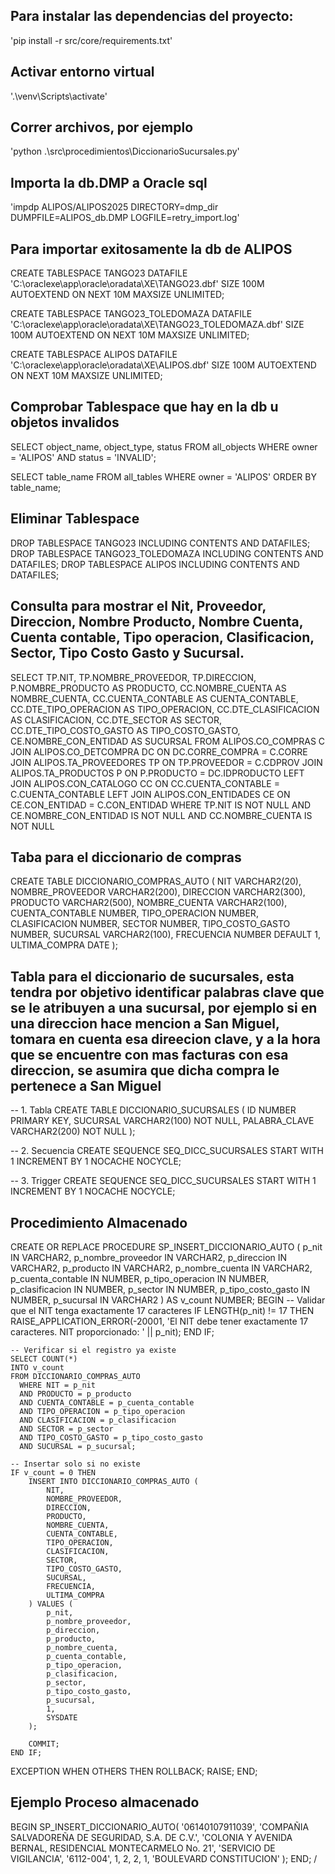 ##  Para instalar las dependencias del proyecto:
'pip install -r src/core/requirements.txt'

## Activar entorno virtual
'.\venv\Scripts\activate'

## Correr archivos, por ejemplo
'python .\src\procedimientos\DiccionarioSucursales.py'

## Importa la db.DMP a Oracle sql
'impdp ALIPOS/ALIPOS2025 DIRECTORY=dmp_dir DUMPFILE=ALIPOS_db.DMP LOGFILE=retry_import.log'

##  Para importar exitosamente la db de ALIPOS
CREATE TABLESPACE TANGO23
DATAFILE 'C:\oraclexe\app\oracle\oradata\XE\TANGO23.dbf' 
SIZE 100M 
AUTOEXTEND ON 
NEXT 10M MAXSIZE UNLIMITED;

CREATE TABLESPACE TANGO23_TOLEDOMAZA
DATAFILE 'C:\oraclexe\app\oracle\oradata\XE\TANGO23_TOLEDOMAZA.dbf'
SIZE 100M AUTOEXTEND ON NEXT 10M MAXSIZE UNLIMITED;

CREATE TABLESPACE ALIPOS
DATAFILE 'C:\oraclexe\app\oracle\oradata\XE\ALIPOS.dbf'
SIZE 100M
AUTOEXTEND ON NEXT 10M MAXSIZE UNLIMITED;

## Comprobar Tablespace que hay en la db u objetos invalidos
SELECT object_name, object_type, status
FROM all_objects
WHERE owner = 'ALIPOS' AND status = 'INVALID';

SELECT table_name
FROM all_tables
WHERE owner = 'ALIPOS'
ORDER BY table_name;

##  Eliminar Tablespace
DROP TABLESPACE TANGO23 INCLUDING CONTENTS AND DATAFILES;
DROP TABLESPACE TANGO23_TOLEDOMAZA INCLUDING CONTENTS AND DATAFILES;
DROP TABLESPACE ALIPOS INCLUDING CONTENTS AND DATAFILES;

## Consulta para mostrar el Nit, Proveedor, Direccion, Nombre Producto, Nombre Cuenta, Cuenta contable, Tipo operacion, Clasificacion, Sector, Tipo Costo Gasto y Sucursal.

SELECT
    TP.NIT,
    TP.NOMBRE_PROVEEDOR,
    TP.DIRECCION,
    P.NOMBRE_PRODUCTO AS PRODUCTO,
    CC.NOMBRE_CUENTA AS NOMBRE_CUENTA,
    CC.CUENTA_CONTABLE AS CUENTA_CONTABLE,
    CC.DTE_TIPO_OPERACION AS TIPO_OPERACION,
    CC.DTE_CLASIFICACION AS CLASIFICACION,
    CC.DTE_SECTOR AS SECTOR,
    CC.DTE_TIPO_COSTO_GASTO AS TIPO_COSTO_GASTO,
    CE.NOMBRE_CON_ENTIDAD AS SUCURSAL
FROM ALIPOS.CO_COMPRAS C
JOIN ALIPOS.CO_DETCOMPRA DC ON DC.CORRE_COMPRA = C.CORRE
JOIN ALIPOS.TA_PROVEEDORES TP ON TP.PROVEEDOR = C.CDPROV
JOIN ALIPOS.TA_PRODUCTOS P ON P.PRODUCTO = DC.IDPRODUCTO
LEFT JOIN ALIPOS.CON_CATALOGO CC ON CC.CUENTA_CONTABLE = C.CUENTA_CONTABLE
LEFT JOIN ALIPOS.CON_ENTIDADES CE ON CE.CON_ENTIDAD = C.CON_ENTIDAD
WHERE TP.NIT IS NOT NULL 
  AND CE.NOMBRE_CON_ENTIDAD IS NOT NULL 
  AND CC.NOMBRE_CUENTA IS NOT NULL 

## Taba para el diccionario de compras
CREATE TABLE DICCIONARIO_COMPRAS_AUTO (
    NIT VARCHAR2(20),
    NOMBRE_PROVEEDOR VARCHAR2(200),
    DIRECCION VARCHAR2(300),
    PRODUCTO VARCHAR2(500),
    NOMBRE_CUENTA VARCHAR2(100),
    CUENTA_CONTABLE NUMBER,
    TIPO_OPERACION NUMBER,
    CLASIFICACION NUMBER,
    SECTOR NUMBER,
    TIPO_COSTO_GASTO NUMBER,
    SUCURSAL VARCHAR2(100),
    FRECUENCIA NUMBER DEFAULT 1,
    ULTIMA_COMPRA DATE
);

## Tabla para el diccionario de sucursales, esta tendra por objetivo identificar palabras clave que se le atribuyen a una sucursal, por ejemplo si en una direccion hace mencion a San Miguel, tomara en cuenta esa direecion clave, y a la hora que se encuentre con mas facturas con esa direccion, se asumira que dicha compra le pertenece a San Miguel
-- 1. Tabla
CREATE TABLE DICCIONARIO_SUCURSALES (
    ID NUMBER PRIMARY KEY,
    SUCURSAL VARCHAR2(100) NOT NULL,
    PALABRA_CLAVE VARCHAR2(200) NOT NULL
);

-- 2. Secuencia
CREATE SEQUENCE SEQ_DICC_SUCURSALES
START WITH 1
INCREMENT BY 1
NOCACHE
NOCYCLE;

-- 3. Trigger
CREATE SEQUENCE SEQ_DICC_SUCURSALES
START WITH 1
INCREMENT BY 1
NOCACHE
NOCYCLE;

## Procedimiento Almacenado
CREATE OR REPLACE PROCEDURE SP_INSERT_DICCIONARIO_AUTO (
    p_nit               IN VARCHAR2,
    p_nombre_proveedor IN VARCHAR2,
    p_direccion        IN VARCHAR2,
    p_producto         IN VARCHAR2,
    p_nombre_cuenta    IN VARCHAR2,
    p_cuenta_contable  IN NUMBER,
    p_tipo_operacion   IN NUMBER,
    p_clasificacion    IN NUMBER,
    p_sector           IN NUMBER,
    p_tipo_costo_gasto IN NUMBER,
    p_sucursal         IN VARCHAR2
) AS
    v_count NUMBER;
BEGIN
    -- Validar que el NIT tenga exactamente 17 caracteres
    IF LENGTH(p_nit) != 17 THEN
        RAISE_APPLICATION_ERROR(-20001, 'El NIT debe tener exactamente 17 caracteres. NIT proporcionado: ' || p_nit);
    END IF;

    -- Verificar si el registro ya existe
    SELECT COUNT(*)
    INTO v_count
    FROM DICCIONARIO_COMPRAS_AUTO
      WHERE NIT = p_nit
      AND PRODUCTO = p_producto
      AND CUENTA_CONTABLE = p_cuenta_contable
      AND TIPO_OPERACION = p_tipo_operacion
      AND CLASIFICACION = p_clasificacion
      AND SECTOR = p_sector
      AND TIPO_COSTO_GASTO = p_tipo_costo_gasto
      AND SUCURSAL = p_sucursal;

    -- Insertar solo si no existe
    IF v_count = 0 THEN
        INSERT INTO DICCIONARIO_COMPRAS_AUTO (
            NIT,
            NOMBRE_PROVEEDOR,
            DIRECCION,
            PRODUCTO,
            NOMBRE_CUENTA,
            CUENTA_CONTABLE,
            TIPO_OPERACION,
            CLASIFICACION,
            SECTOR,
            TIPO_COSTO_GASTO,
            SUCURSAL,
            FRECUENCIA,
            ULTIMA_COMPRA
        ) VALUES (
            p_nit,
            p_nombre_proveedor,
            p_direccion,
            p_producto,
            p_nombre_cuenta,
            p_cuenta_contable,
            p_tipo_operacion,
            p_clasificacion,
            p_sector,
            p_tipo_costo_gasto,
            p_sucursal,
            1,
            SYSDATE
        );

        COMMIT;
    END IF;

EXCEPTION
    WHEN OTHERS THEN
        ROLLBACK;
        RAISE;
END;

## Ejemplo Proceso almacenado
BEGIN
    SP_INSERT_DICCIONARIO_AUTO(
        '06140107911039',
        'COMPAÑIA SALVADOREÑA DE SEGURIDAD, S.A. DE C.V.',
        'COLONIA Y AVENIDA BERNAL, RESIDENCIAL MONTECARMELO No. 21',
        'SERVICIO DE VIGILANCIA',
        '6112-004',
        1,
        2,
        2,
        1,
        'BOULEVARD CONSTITUCION'
    );
END;
/

